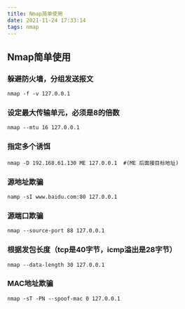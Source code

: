 ```yaml
---
title: Nmap简单使用
date: 2021-11-24 17:33:14
tags: nmap
---
```


## Nmap简单使用

### 躲避防火墙，分组发送报文

```shell
nmap -f -v 127.0.0.1
```

### 设定最大传输单元，必须是8的倍数

```shell
nmap --mtu 16 127.0.0.1
```

### 指定多个诱饵

```shell
nmap -D 192.168.61.130 ME 127.0.0.1  #(ME 后面接目标地址)
```

### 源地址欺骗

```shell
namp -sI www.baidu.com:80 127.0.0.1
```

### 源端口欺骗

```shell
nmap --source-port 88 127.0.0.1
```

### 根据发包长度（tcp是40字节，icmp溢出是28字节）

```shell
nmap --data-length 30 127.0.0.1
```

### MAC地址欺骗

```shell
nmap -sT -PN --spoof-mac 0 127.0.0.1
```

